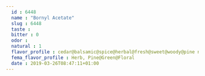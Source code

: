 ```yaml
---
  id : 6448
  name : "Bornyl Acetate"
  slug : 6448
  taste : 
  bitter : 0
  odor : 
  natural : 1
  flavor_profile : cedar@balsamic@spice@herbal@fresh@sweet@woody@pine needle@pine@camphor
  fema_flavor_profile : Herb, Pine@Green@Floral
  date : 2019-03-26T08:47:11+01:00
---
```



